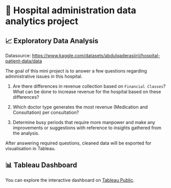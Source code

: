 # 🏥 Hospital administration data analytics project

## 📈 Exploratory Data Analysis
Datasource: https://www.kaggle.com/datasets/abdulqaderasiirii/hospital-patient-data/data

The goal of this mini project is to answer a few questions regarding administrative issues in this hospital.

1. Are there differences in revenue collection based on `Financial Classes`? What can be done to increase revenue for the hospital based on these differences?

2. Which doctor type generates the most revenue (Medication and Consultation) per consultation?

3. Determine busy periods that require more manpower and make any improvements or suggestions with reference to insights gathered from the analysis.

After answering required questions, cleaned data will be exported for visualisation in Tableau.

## 📊 Tableau Dashboard
You can explore the interactive dashboard on [Tableau Public](https://tinyurl.com/HospitalDashboard).




